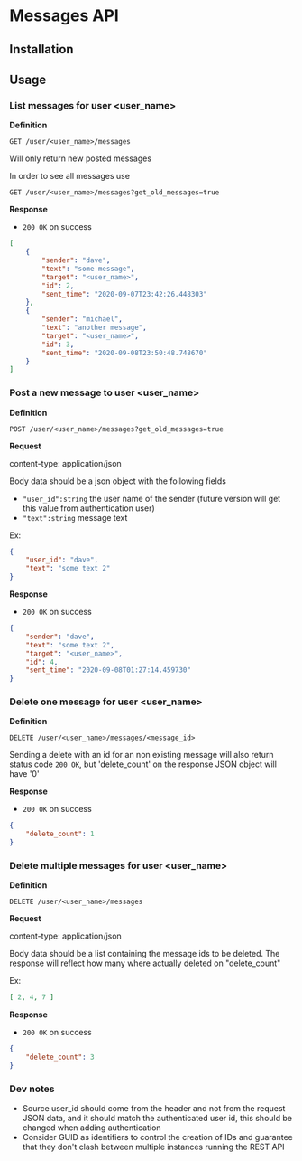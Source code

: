 # Messages API

## Installation


## Usage


### List messages for user <user_name>

**Definition**

`GET /user/<user_name>/messages`

Will only return new posted messages

In order to see all messages use

`GET /user/<user_name>/messages?get_old_messages=true`

**Response**

- `200 OK` on success

```json
[
    {
        "sender": "dave",
        "text": "some message",
        "target": "<user_name>",
        "id": 2,
        "sent_time": "2020-09-07T23:42:26.448303"
    },
    {
        "sender": "michael",
        "text": "another message",
        "target": "<user_name>",
        "id": 3,
        "sent_time": "2020-09-08T23:50:48.748670"
    }
]
```

### Post a new message to user <user_name>

**Definition**

`POST /user/<user_name>/messages?get_old_messages=true`

**Request**

content-type: application/json

Body data should be a json object with the following fields

- `"user_id":string` the user name of the sender (future version will get this value from authentication user)
- `"text":string` message text

Ex:
```json
{
    "user_id": "dave",
    "text": "some text 2"
}
```

**Response**

- `200 OK` on success

```json
{
    "sender": "dave",
    "text": "some text 2",
    "target": "<user_name>",
    "id": 4,
    "sent_time": "2020-09-08T01:27:14.459730"
}
```

### Delete one message for user <user_name>

**Definition**

`DELETE /user/<user_name>/messages/<message_id>`

Sending a delete with an id for an non existing message will also return status code `200 OK`, 
but 'delete_count' on the response JSON object will have '0'

**Response**

- `200 OK` on success

```json
{
    "delete_count": 1
}
```

### Delete multiple messages for user <user_name>

**Definition**

`DELETE /user/<user_name>/messages`

**Request**

content-type: application/json

Body data should be a list containing the message ids to be deleted.
The response will reflect how many where actually deleted on "delete_count"

Ex:
```json
[ 2, 4, 7 ]
```

**Response**

- `200 OK` on success

```json
{
    "delete_count": 3
}
```

### Dev notes
- Source user_id should come from the header and not from the request JSON data, and it should match the authenticated user id, this should be changed when adding authentication
- Consider GUID as identifiers to control the creation of IDs and guarantee that they don't clash between multiple instances running the REST API

